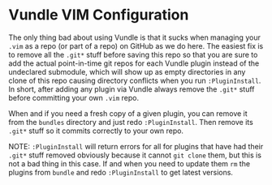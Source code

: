# Vundle VIM Configuration

The only thing bad about using Vundle is that it sucks when managing
your `.vim` as a repo (or part of a repo) on GitHub as we do here.
The easiest fix is to remove all the `.git*` stuff before saving
this repo so that you are sure to add the actual point-in-time git
repos for each Vundle plugin instead of the undeclared submodule,
which will show up as empty directories in any clone of this repo
causing directory conflicts when you run `:PluginInstall`. In short,
after adding any plugin via Vundle always remove the `.git*` stuff
before committing your own `.vim` repo.

When and if you need a fresh copy of a given plugin, you can remove
it from the `bundles` directory and just redo `:PluginInstall`.
Then remove its `.git*` stuff so it commits correctly to your own
repo.

NOTE: `:PluginInstall` will return errors for all for plugins that
have had their `.git*` stuff removed obviously because it cannot
`git clone` them, but this is not a bad thing in this case. If and
when you need to update them `rm` the plugins from `bundle` and 
redo `:PluginInstall` to get latest versions.
